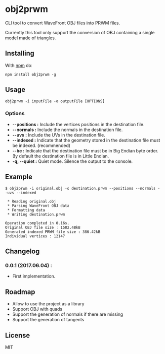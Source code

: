 # obj2prwm

CLI tool to convert WaveFront OBJ files into PRWM files.

Currently this tool only support the conversion of OBJ containing a single model made of triangles.

## Installing

With [npm](http://npmjs.org) do:

```
npm install obj2prwm -g
```

## Usage

```obj2prwm -i inputFile -o outputFile [OPTIONS]```

### Options

 * **--positions :** Include the vertices positions in the destination file.
 * **--normals :** Include the normals in the destination file.
 * **--uvs :** Include the UVs in the destination file.
 * **--indexed :** Indicate that the geometry stored in the destination file must be indexed. (recommended)
 * **--be :** Indicate that the destination file must be in Big Endian byte order. By default the destination file is in Little Endian.
 * **-q, --quiet :** Quiet mode. Silence the output to the console.

## Example

```
$ obj2prwm -i original.obj -o destination.prwm --positions --normals --uvs --indexed

 * Reading original.obj
 * Parsing WaveFront OBJ data
 * Formatting data
 * Writing destination.prwm

Operation completed in 0.16s.
Original OBJ file size : 1502.48kB
Generated indexed PRWM file size : 386.42kB
Individual vertices : 12147
```

## Changelog

### 0.0.1 (2017.06.04) :

 * First implementation.

## Roadmap

 * Allow to use the project as a library
 * Support OBJ with quads
 * Support the generation of normals if there are missing
 * Support the generation of tangents

## License

MIT
